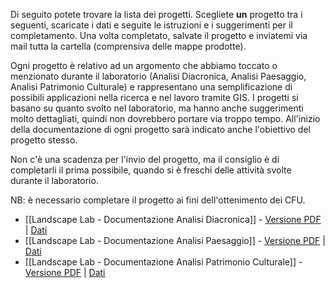 Di seguito potete trovare la lista dei progetti. Scegliete **un** progetto tra i seguenti, scaricate i dati e seguite le istruzioni e i suggerimenti per il completamento. Una volta completato, salvate il progetto e inviatemi via mail tutta la cartella (comprensiva delle mappe prodotte).

Ogni progetto è relativo ad un argomento che abbiamo toccato o menzionato durante il laboratorio (Analisi Diacronica, Analisi Paesaggio, Analisi Patrimonio Culturale) e rappresentano una semplificazione di possibili applicazioni nella ricerca e nel lavoro tramite GIS. I progetti si basano su quanto svolto nel laboratorio, ma hanno anche suggerimenti molto dettagliati, quindi non dovrebbero portare via troppo tempo. All'inizio della documentazione di ogni progetto sarà indicato anche l'obiettivo del progetto stesso.

Non c'è una scadenza per l'invio del progetto, ma il consiglio è di completarli il prima possibile, quando si è freschi delle attività svolte durante il laboratorio.

NB: è necessario completare il progetto ai fini dell'ottenimento dei CFU. 

- [[Landscape Lab - Documentazione Analisi Diacronica]] - [Versione PDF]() | [Dati](https://kdrive.infomaniak.com/app/share/408009/fb6a4e99-d30d-4e76-ad1d-78b6d4c56c52)
- [[Landscape Lab - Documentazione Analisi Paesaggio]] - [Versione PDF]() | [Dati](https://kdrive.infomaniak.com/app/share/408009/cd817c2b-178f-4c15-a736-ea9046b3f7b3)
- [[Landscape Lab - Documentazione Analisi Patrimonio Culturale]] - [Versione PDF]() | [Dati](https://kdrive.infomaniak.com/app/share/408009/49395dcf-a149-44fc-9f12-1d0ebff11846)